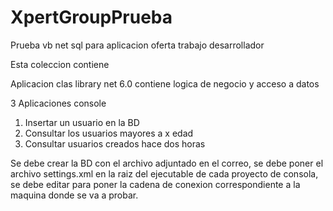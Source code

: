 # XpertGroupPrueba
Prueba vb net sql para aplicacion oferta trabajo desarrollador

Esta coleccion contiene

Aplicacion clas library net 6.0 contiene logica de negocio y acceso a datos

3 Aplicaciones console

1. Insertar un usuario en la BD
2. Consultar los usuarios mayores a x edad
3. Consultar usuarios creados hace dos horas

Se debe crear la BD con el archivo adjuntado en el correo, se debe poner el archivo settings.xml en la raiz del ejecutable de cada proyecto de consola, se debe editar para poner la cadena de conexion correspondiente a la maquina donde se va a probar.

